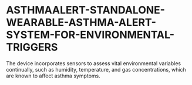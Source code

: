 # ASTHMAALERT-STANDALONE-WEARABLE-ASTHMA-ALERT-SYSTEM-FOR-ENVIRONMENTAL-TRIGGERS
The device incorporates sensors to assess vital environmental variables continually, such as humidity, temperature, and gas concentrations, which are known to affect asthma symptoms. 
